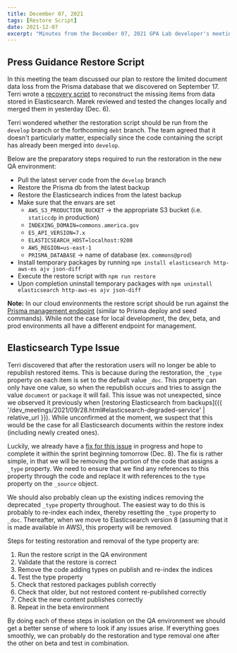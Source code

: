 ```yaml
---
title: December 07, 2021
tags: [Restore Script]
date: 2021-12-07
excerpt: "Minutes from the December 07, 2021 GPA Lab developer's meeting. Focused on implementing the press guidance data restoration script"
---
```


## Press Guidance Restore Script

In this meeting the team discussed our plan to restore the limited document data loss from the Prisma database that we discovered on September 17. Terri wrote a [recovery script](https://github.com/IIP-Design/content-commons-server/pull/89) to reconstruct the missing items from data stored in Elasticsearch. Marek reviewed and tested the changes locally and merged them in yesterday (Dec. 6).

Terri wondered whether the restoration script should be run from the `develop` branch or the forthcoming `debt` branch. The team agreed that it doesn't particularly matter, especially since the code containing the script has already been merged into `develop`.

Below are the preparatory steps required to run the restoration in the new QA environment:

- Pull the latest server code from the `develop` branch
- Restore the Prisma db from the latest backup
- Restore the Elasticsearch indices from the latest backup
- Make sure that the envars are set
  - `AWS_S3_PRODUCTION_BUCKET` -> the appropriate S3 bucket (i.e. `staticcdp` in production)
  - `INDEXING_DOMAIN=commons.america.gov`
  - `ES_API_VERSION=7.x`
  - `ELASTICSEARCH_HOST=localhost:9200`
  - `AWS_REGION=us-east-1`
  - `PRISMA_DATABASE` -> name of database (ex. `commons@prod`)
- Install temporary packages by running `npm install elasticsearch http-aws-es ajv json-diff`
- Execute the restore script with `npm run restore`
- Upon completion uninstall temporary packages with `npm uninstall elasticsearch http-aws-es ajv json-diff`

**Note:** In our cloud environments the restore script should be run against the [Prisma management endpoint](https://v1.prisma.io/docs/1.34/prisma-server/management-api-foe1/) (similar to Prisma deploy and seed commands). While not the case for local development, the dev, beta, and prod environments all have a different endpoint for management.

## Elasticsearch Type Issue

Terri discovered that after the restoration users will no longer be able to republish restored items. This is because during the restoration, the `_type` property on each item is set to the default value `_doc`. This property can only have one value, so when the republish occurs and tries to assign the value `document` or `package` it will fail. This issue was not unexpected, since we observed it previously when [restoring Elasticsearch from backups]({{ '/dev_meetings/2021/09/28.html#elasticsearch-degraded-service' | relative_url }}). While unconfirmed at the moment, we suspect that this would be the case for all Elasticsearch documents within the restore index (including newly created ones).

Luckily, we already have a [fix for this issue](https://design.atlassian.net/browse/CDP-2748) in progress and hope to complete it within the sprint beginning tomorrow (Dec. 8). The fix is rather simple, in that we will be removing the portion of the code that assigns a `_type` property. We need to ensure that we find any references to this property through the code and replace it with references to the `type` property on the `_source` object.

We should also probably clean up the existing indices removing the deprecated `_type` property throughout. The easiest way to do this is probably to re-index each index, thereby resetting the `_type` property to `_doc`. Thereafter, when we move to Elasticsearch version 8 (assuming that it is made available in AWS), this property will be removed.

Steps for testing restoration and removal of the type property are:

1. Run the restore script in the QA environment
1. Validate that the restore is correct
1. Remove the code adding types on publish and re-index the indices
1. Test the type property
1. Check that restored packages publish correctly
1. Check that older, but not restored content re-published correctly
1. Check the new content publishes correctly
1. Repeat in the beta environment

By doing each of these steps in isolation on the QA environment we should get a better sense of where to look if any issues arise. If everything goes smoothly, we can probably do the restoration and type removal one after the other on beta and test in combination.
